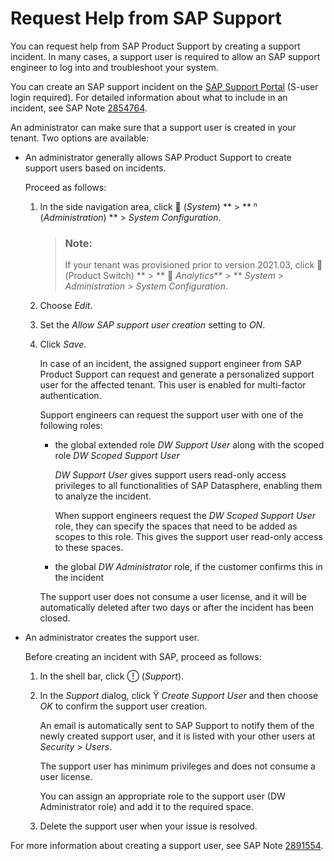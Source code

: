 <!-- loio831a97714dfe4301918afece5a3b380b -->

<link rel="stylesheet" type="text/css" href="css/sap-icons.css"/>

# Request Help from SAP Support

You can request help from SAP Product Support by creating a support incident. In many cases, a support user is required to allow an SAP support engineer to log into and troubleshoot your system.

You can create an SAP support incident on the [SAP Support Portal](https://support.sap.com/) \(S-user login required\). For detailed information about what to include in an incident, see SAP Note [2854764](https://launchpad.support.sap.com/#/notes/2854764).

An administrator can make sure that a support user is created in your tenant. Two options are available:

-   An administrator generally allows SAP Product Support to create support users based on incidents.

    Proceed as follows:

    1.  In the side navigation area, click <span class="FPA-icons-V3"></span> \(*System*\) ** \> ** <span class="Belize-icons"></span> \(*Administration*\) ** \> *System Configuration*.

        > ### Note:  
        > If your tenant was provisioned prior to version 2021.03, click <span class="FPA-icons-V3"></span> \(Product Switch\) ** \> ** <span class="FPA-icons-V3"></span> *Analytics*** \> ** *System* \> *Administration* \> *System Configuration*.

    2.  Choose *Edit*.

    3.  Set the *Allow SAP support user creation* setting to *ON*.

    4.  Click *Save*.

        In case of an incident, the assigned support engineer from SAP Product Support can request and generate a personalized support user for the affected tenant. This user is enabled for multi-factor authentication.

        Support engineers can request the support user with one of the following roles:

        -   the global extended role *DW Support User* along with the scoped role *DW Scoped Support User* 

            *DW Support User* gives support users read-only access privileges to all functionalities of SAP Datasphere, enabling them to analyze the incident.

            When support engineers request the *DW Scoped Support User* role, they can specify the spaces that need to be added as scopes to this role. This gives the support user read-only access to these spaces.

        -   the global *DW Administrator* role, if the customer confirms this in the incident


        The support user does not consume a user license, and it will be automatically deleted after two days or after the incident has been closed.


-   An administrator creates the support user.

    Before creating an incident with SAP, proceed as follows:

    1.  In the shell bar, click <span class="SAP-icons-V5"></span> \(*Support*\).

    2.  In the *Support* dialog, click <span class="SAP-icons-V5"></span> *Create Support User* and then choose *OK* to confirm the support user creation.

        An email is automatically sent to SAP Support to notify them of the newly created support user, and it is listed with your other users at *Security* \> *Users*.

        The support user has minimum privileges and does not consume a user license.

        You can assign an appropriate role to the support user \(DW Administrator role\) and add it to the required space.

    3.  Delete the support user when your issue is resolved.



For more information about creating a support user, see SAP Note [2891554](https://launchpad.support.sap.com/#/notes/2891554).


